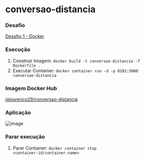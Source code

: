 # conversao-distancia

### Desafio
[Desafio 1 - Docker](https://imersao.devopspro.com.br/desafio/desafio-devops-e-cloud/desafio-1-docker/)

### Execução
1. Construir Imagem: <code>docker build -t conversao-distancia -f Dockerfile .</code>
2. Executar Container: <code>docker container run -d -p 8181:5000 conversao-distancia</code>

### Imagem Docker Hub
[jalourenco29/conversao-distancia](https://hub.docker.com/r/jalourenco29/conversao-distancia)

### Aplicação
![image](https://github.com/user-attachments/assets/60817afe-6f13-479c-b4b6-1d6cf0759ef6)

### Parar execução
1. Parar Container: <code>docker container stop <container-id/container-name></code>
